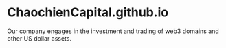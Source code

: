 # ChaochienCapital.github.io
Our company engages in the investment and trading of web3 domains and other US dollar assets.
